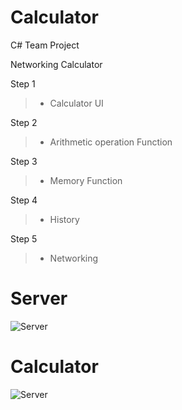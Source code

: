 # Calculator
C# Team Project

Networking Calculator

Step 1
>- Calculator UI

Step 2
>- Arithmetic operation Function

Step 3
>- Memory Function

Step 4
>- History

Step 5
>- Networking

# Server
![Server](http://cfile2.uf.tistory.com/image/993C3D335A18C6E7273D18)
# Calculator
![Server](http://cfile2.uf.tistory.com/image/995DCF335A18C6E71A5C6B)



